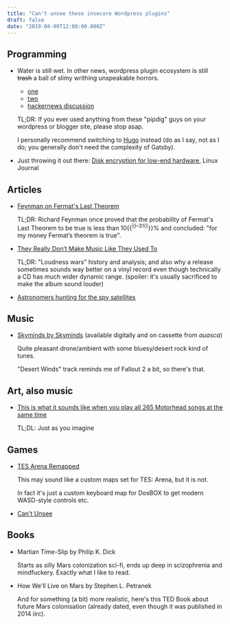 ```yaml
---
title: "Can't unsee these insecure Wordpress plugins"
draft: false
date: "2019-04-09T12:00:00.000Z"
---
```


## Programming

- Water is still wet. In other news, wordpress plugin ecosystem is still ~~trash~~ a ball of slimy writhing unspeakable horrors.

  - [one](https://www.jemjabella.co.uk/2019/security-alert-pipdig-insecure-ddosing-competitors/)
  - [two](https://www.wordfence.com/blog/2019/03/peculiar-php-present-in-popular-pipdig-power-pack-plugin/)
  - [hackernews discussion](https://news.ycombinator.com/item?id=19538779)

  TL;DR: If you ever used anything from these "pipdig" guys on your wordpress or blogger site, please stop asap.

  I personally recommend switching to [Hugo](https://gohugo.io/) instead
  (do as I say, not as I do; you generally don't need the complexity of Gatsby).

- Just throwing it out there:
  [Disk encryption for low-end hardware](https://www.linuxjournal.com/content/disk-encryption-low-end-hardware), Linux Journal

## Articles

- [Feynman on Fermat's Last Theorem](http://www.lbatalha.com/blog/feynman-on-fermats-last-theorem)

  TL;DR: Richard Feynman once proved that the probability of Fermat's Last Theorem to be true is less than 10{{<sup>}}–31{{</sup>}}% and concluded: "for my money Fermat’s theorem is true".

- [They Really Don’t Make Music Like They Used To](https://www.nytimes.com/2019/02/07/opinion/what-these-grammy-songs-tell-us-about-the-loudness-wars.html)

  TL;DR: "Loudness wars" history and analysis;
  and also why a release sometimes sounds way better on a vinyl record even though technically a CD has much wider dynamic range.
  (spoiler: it's usually sacrificed to make the album sound louder)

- [Astronomers hunting for the spy satellites](https://www.supercluster.com/editorial/meet-the-amateur-astronomers-hunting-for-spy-satellites)

## Music

- [Skyminds by Skyminds](https://auasca.bandcamp.com/album/skyminds) (available digitally and on cassette from *auasca*)

  Quite pleasant drone/ambient with some bluesy/desert rock kind of tunes.

  "Desert Winds" track reminds me of Fallout 2 a bit, so there's that.

## Art, also music

- [This is what it sounds like when you play all 265 Motorhead songs at the same time](https://www.loudersound.com/features/this-is-what-it-sounds-like-when-you-play-every-motorhead-song-at-once)

  TL;DL: Just as you imagine

## Games

- [TES Arena Remapped](https://www.nexusmods.com/tesarena/mods/1)

  This may sound like a custom maps set for TES: Arena, but it is not.

  In fact it's just a custom keyboard map for DosBOX to get modern WASD-style controls etc.

- [Can't Unsee](https://cantunsee.space/)

## Books

- Martian Time-Slip by Philip K. Dick

  Starts as silly Mars colonization sci-fi, ends up deep in scizophrenia and mindfuckery. Exactly what I like to read.

- How We'll Live on Mars by Stephen L. Petranek

  And for something (a bit) more realistic, here's this TED Book about future Mars colonisation (already dated, even though it was published in 2014 iirc).

